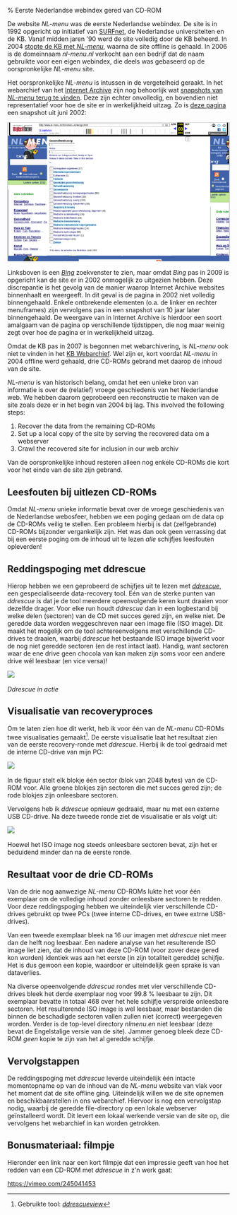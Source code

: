 % Eerste Nederlandse webindex gered van CD-ROM


De website *NL-menu* was de eerste Nederlandse webindex. De site is in 1992 opgericht op initiatief van [SURFnet](https://en.wikipedia.org/wiki/SURFnet), de Nederlandse universiteiten en de KB. Vanaf midden jaren '90 werd de site volledig door de KB beheerd. In 2004 [stopte de KB met *NL-menu*](https://www.robcoers.nl/nl-menu-is-straks-niet-meer-leve-nl-menu/), waarna de site offline is gehaald. In 2006 is de domeinnaam *nl-menu.nl* verkocht aan een bedrijf dat de naam gebruikte voor een eigen webindex, die deels was gebaseerd op de oorspronkelijke *NL-menu* site.

Het oorspronkelijke *NL-menu* is intussen in de vergetelheid geraakt. In het webarchief van het [Internet Archive](https://archive.org/) zijn nog behoorlijk wat [snapshots van *NL-menu* terug te vinden](https://web.archive.org/web/*/www.nl-menu.nl). Deze zijn echter onvolledig, en bovendien niet representatief voor hoe de site er in werkelijkheid uitzag. Zo is [deze pagina](https://web.archive.org/web/20020603232609/http://www.nl-menu.nl:80/nlmenu.nl/fset/gz.html) een snapshot uit juni 2002:

![](wayback1.png)

Linksboven is een [*Bing*](https://en.wikipedia.org/wiki/Bing_(search_engine)) zoekvenster te zien, maar omdat *Bing* pas in 2009 is opgericht kan de site er in 2002 onmogelijk zo uitgezien hebben. Deze discrepantie is het gevolg van de manier waarop Internet Archive websites binnenhaalt en weergeeft. In dit geval is de pagina in 2002 niet volledig binnengehaald. Enkele ontbrekende elementen (o.a. de linker en rechter menuframes) zijn vervolgens pas in een snapshot van 10 jaar later binnengehaald. De weergave van in Internet Archive is hierdoor een soort amalgaam van de pagina op verschillende tijdstippen, die nog maar weinig zegt over hoe de pagina er in werkelijkheid uitzag.

Omdat de KB pas in 2007 is begonnen met webarchivering, is *NL-menu* ook niet te vinden in het [KB Webarchief](https://www.kb.nl/bronnen-zoekwijzers/databanken-mede-gemaakt-door-de-kb/webarchief-kb). Wel zijn er, kort voordat *NL-menu* in 2004 offline werd gehaald, drie CD-ROMs gebrand met daarop de inhoud van de site.

*NL-menu* is van historisch belang, omdat het een unieke bron van informatie is over de (relatief) vroege geschiedenis van het Nederlandse web. We hebben daarom geprobeerd een reconstructie te maken van de site zoals deze er in het begin van 2004 bij lag. This involved the following steps:

1. Recover the data from the remaining CD-ROMs
2. Set up a local copy of the site by serving the recovered data om a webserver
3. Crawl the recovered site for inclusion in our web archiv



Van de oorspronkelijke inhoud resteren alleen nog enkele CD-ROMs die kort voor het einde van de site zijn  gebrand.

## Leesfouten bij uitlezen CD-ROMs

Omdat *NL-menu* unieke informatie bevat over de vroege geschiedenis van de Nederlandse webosfeer, hebben we een poging gedaan om de data op de CD-ROMs veilig te stellen. Een probleem hierbij is dat (zelfgebrande) CD-ROMs bijzonder vergankelijk zijn. Het was dan ook geen verrassing dat bij een eerste poging om de inhoud uit te lezen *alle* schijfjes leesfouten opleverden!

## Reddingspoging met ddrescue

Hierop hebben we een geprobeerd de schijfjes uit te lezen met [*ddrescue*](https://www.gnu.org/software/ddrescue/), een gespecialiseerde data-recovery tool. Eén van de sterke punten van *ddrescue* is dat je de tool meerdere opeenvolgende keren kunt draaien voor dezelfde drager. Voor elke run houdt *ddrescue* dan in een logbestand bij welke delen (sectoren) van de CD met succes gered zijn, en welke niet. De geredde data worden weggeschreven naar een image file (ISO image). Dit maakt het mogelijk om de tool achtereenvolgens met verschillende CD-drives te draaien, waarbij *ddrescue* het bestaande ISO image bijwerkt voor de nog niet geredde sectoren (en de rest intact laat). Handig, want sectoren waar de ene drive geen chocola van kan maken zijn soms voor een andere drive wél leesbaar (en vice versa)!

![](imaging-action-shot-small.png)

*Ddrescue in actie*

## Visualisatie van recoveryproces

Om te laten zien hoe dit werkt, heb ik voor één van de *NL-menu* CD-ROMs twee visualisaties gemaakt[^1]. De eerste visualisatie laat het resultaat zien van de eerste recovery-ronde met *ddrescue*. Hierbij ik de tool gedraaid met de interne CD-drive van mijn PC:  

![](nl-menu-round1.png)

In de figuur stelt elk blokje één sector (blok van 2048 bytes) van de CD-ROM voor. Alle groene blokjes zijn sectoren die met succes gered zijn; de rode blokjes zijn onleesbare sectoren. 

Vervolgens heb ik *ddrescue* opnieuw gedraaid, maar nu met een externe USB CD-drive. Na deze tweede ronde ziet de visualisatie er als volgt uit:

![](nl-menu-round2.png)

Hoewel het ISO image nog steeds onleesbare sectoren bevat, zijn het er beduidend minder dan na de eerste ronde.

## Resultaat voor de drie CD-ROMs

Van de drie nog aanwezige *NL-menu* CD-ROMs lukte het voor één exemplaar om de volledige inhoud zonder onleesbare sectoren te redden. Voor deze reddingspoging hebben we uiteindelijk vier verschillende CD-drives gebruikt op twee PCs (twee interne CD-drives, en twee extrne USB-drives).   

Van een tweede exemplaar bleek na 16 uur imagen met *ddrescue* niet meer dan de helft nog leesbaar. Een nadere analyse van het resulterende ISO image liet zien, dat de inhoud van deze CD-ROM (voor zover deze gered kon worden) identiek was aan het eerste (in zijn totaliteit geredde) schijfje. Het is dus gewoon een kopie, waardoor er uiteindelijk geen sprake is van dataverlies. 

Na diverse opeenvolgende *ddrescue* rondes met vier verschillende CD-drives bleek het derde exemplaar nog voor 99.8 % leesbaar te zijn. Dit exemplaar bevatte in totaal 468 over het hele schijfje verspreide onleesbare sectoren. Het resulterende ISO image is wel leesbaar, maar bestanden die binnen de beschadigde sectoren vallen zullen niet (correct) weergegeven worden. Verder is de top-level directory *nlmenu.en* niet leesbaar (deze bevat de Engelstalige versie van de site). Jammer genoeg bleek deze CD-ROM *geen* kopie te zijn van het al geredde schijfje.

## Vervolgstappen

De reddingspoging met *ddrescue* leverde uiteindelijk één intacte momentopname op van de inhoud van de *NL-menu* website van vlak voor het moment dat de site offline ging. Uiteindelijk willen we de site opnemen en beschikbaarstellen in ons webarchief. Hiervoor is nog een vervolgstap nodig, waarbij de geredde file-directory op een lokale webserver geïnstalleerd wordt. Dit levert een lokaal werkende versie van de site op, die vervolgens het webarchief in kan worden getrokken.  

## Bonusmateriaal: filmpje

Hieronder een link naar een kort filmpje dat een impressie geeft van hoe het redden van een CD-ROM met *ddrescue* in z'n werk gaat:

<https://vimeo.com/245041453>

[^1]: Gebruikte tool: [*ddrescueview*](https://sourceforge.net/projects/ddrescueview/)